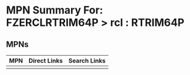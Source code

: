 



# MPN Summary For: FZERCLRTRIM64P > rcl : RTRIM64P

## MPNs
  

|MPN|Direct Links|Search Links|
| :--- | :--- | :--- |
||||
